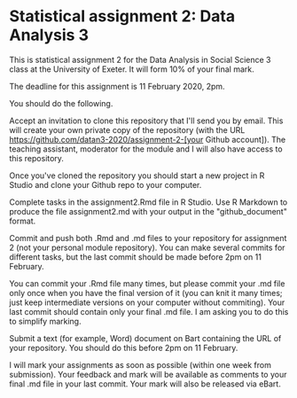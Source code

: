 # Statistical assignment 2: Data Analysis 3

This is statistical assignment 2 for the Data Analysis in Social Science 3 class at the University of Exeter. It will form 10% of your final mark.

The deadline for this assignment is 11 February 2020, 2pm.

You should do the following.

Accept an invitation to clone this repository that I'll send you by email. This will create your own private copy of the repository (with the URL https://github.com/datan3-2020/assignment-2-[your Github account]). The teaching assistant, moderator for the module and I will also have access to this repository.

Once you've cloned the repository you should start a new project in R Studio and clone your Github repo to your computer.

Complete tasks in the assignment2.Rmd file in R Studio. Use R Markdown to produce the file assignment2.md with your output in the "github_document" format.

Commit and push both .Rmd and .md files to your repository for assignment 2 (not your personal module repository). You can make several commits for different tasks, but the last commit should be made before 2pm on 11 February.

You can commit your .Rmd file many times, but please commit your .md file only once when you have the final version of it (you can knit it many times; just keep intermediate versions on your computer without commiting). Your last commit should contain only your final .md file. I am asking you to do this to simplify marking.

Submit a text (for example, Word) document on Bart containing the URL of your repository. You should do this before 2pm on 11 February.

I will mark your assignments as soon as possible (within one week from submission). Your feedback and mark will be available as comments to your final .md file in your last commit. Your mark will also be released via eBart.